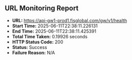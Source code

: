 ## URL Monitoring Report

- **URL:** https://api-gw1-prod1.fisglobal.com/gw/v1/health
- **Start Time:** 2025-06-11T22:38:11.226131
- **End Time:** 2025-06-11T22:38:11.425391
- **Total Time Taken:** 0.19926 seconds
- **HTTP Status Code:** 200
- **Status:** Success
- **Failure Reason:** N/A
